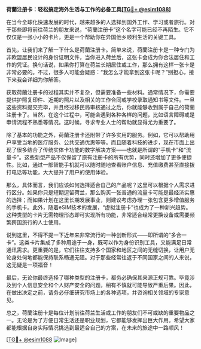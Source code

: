 **荷蘭注册卡：轻松搞定海外生活与工作的必备工具[[TG💪+ @esim1088](https://t.me/s/esim1088)]**

在当今全球化快速发展的时代，越来越多的人选择到国外工作、学习或者旅行。对于那些即将前往荷兰的朋友来说，“荷蘭注册卡”这个名字可能已经不再陌生。它不仅仅是一张小小的卡片，更是一个帮助你在异国他乡顺利生活的关键工具。

首先，让我们来了解一下什么是荷蘭注册卡。简单来说，荷蘭注册卡是一种专门为非欧盟居民设计的身份证明文件，当你进入荷兰后，这张卡会成为你合法居住和工作的凭证。换句话说，如果你打算在荷兰长期居住或工作，那么拥有这样一张卡是非常必要的。不过，很多人可能会疑惑：“我怎么才能拿到这张卡呢？”别担心，接下来我会详细为你解答。

获取荷蘭注册卡的过程其实并不复杂，但需要准备一些材料。通常情况下，你需要提供护照复印件、近期的照片以及相关的工作合同或学校录取通知书等文件。一旦这些资料提交完毕，并且经过移民局审核通过之后，你就能够收到属于自己的荷蘭注册卡了。当然，在这个过程中，可能会遇到各种各样的问题，比如语言障碍或是申请流程不熟悉等情况。这时候，寻求专业人士的帮助就显得尤为重要了。

除了基本的功能之外，荷蘭注册卡还附带了许多实用的服务。例如，它可以帮助用户享受当地的医疗服务、公共交通优惠等等。而且随着科技的进步，现在市面上出现了很多结合了传统实体卡功能的数字解决方案——也就是所谓的“手机卡”和“流量卡”。这些新型产品不仅保留了原有注册卡的所有优势，同时还增加了更多便捷性。比如，通过一部智能手机就可以随时随地查看账户信息、充值缴费甚至直接拨打电话等功能，大大提升了用户的使用体验。

那么，具体而言，我们应该如何选择适合自己的产品呢？这里可以根据个人需求进行区分。如果你只是短期逗留荷兰，那么购买一张普通的流量卡可能是最经济实惠的选择；而如果计划在这里长期发展事业，则建议考虑办理一张包含更多增值服务的手机卡。此外，随着eSIM技术的发展，“虚拟注册卡”也成为了一种新兴趋势。这种类型的卡片无需物理形态即可实现所有功能，非常适合经常更换设备或需要频繁跨国旅行的人士使用。

说到这里，不得不提一下近年来非常流行的一种创新形式——即所谓的“多合一卡”。这类卡片集成了多种用途于一身，既可以作为身份识别工具，又能满足日常通讯需求。更重要的是，它们往往支持多个国家和地区之间的无缝切换，让用户无论身处何地都能保持联系畅通无阻。对于那些经常往返于不同国家之间的人来说，这无疑是一项福音！

最后，无论你最终选择了哪种类型的注册卡，都务必确保其来源正规可靠。毕竟涉及到个人信息安全和个人财产安全的问题，稍有不慎就可能导致严重后果。因此，在做出决定之前，请务必仔细研究市场上的各种选项，并咨询相关领域的专家意见。

总之，荷蘭注册卡是每位计划前往荷兰生活或工作的朋友们不可或缺的重要物品之一。无论是为了方便日常生活还是职业规划，它都能够发挥出巨大作用。希望大家都能根据自身实际情况挑选到最适合自己的方案，在未来的旅途中一路顺风！ 

[[TG💪+ @esim1088](https://t.me/s/esim1088) ![Image](https://i.postimg.cc/4NQfJmqS/Snipaste-2025-05-13-00-14-12.png)]